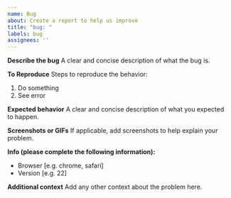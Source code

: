 ```yaml
---
name: Bug
about: Create a report to help us improve
title: "bug: "
labels: bug
assignees: ''
---
```


**Describe the bug**
A clear and concise description of what the bug is.

**To Reproduce**
Steps to reproduce the behavior:
1. Do something
2. See error

**Expected behavior**
A clear and concise description of what you expected to happen.

**Screenshots or GIFs**
If applicable, add screenshots to help explain your problem.

**Info (please complete the following information):**
 - Browser [e.g. chrome, safari]
 - Version [e.g. 22]

**Additional context**
Add any other context about the problem here.
